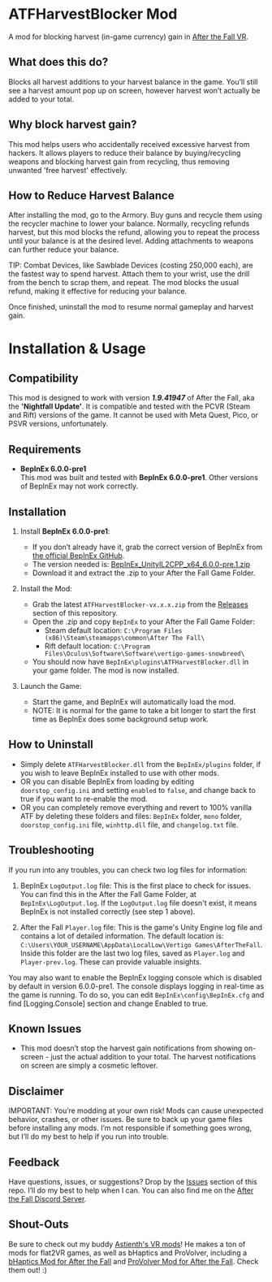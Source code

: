 # ATFHarvestBlocker Mod

A mod for blocking harvest (in-game currency) gain in [After the Fall VR](https://www.afterthefall-vr.com/).

## What does this do?
Blocks all harvest additions to your harvest balance in the game. You’ll still see a harvest amount pop up on screen, however harvest won’t actually be added to your total. 

## Why block harvest gain?
This mod helps users who accidentally received excessive harvest from hackers. It allows players to reduce their balance by buying/recycling weapons and blocking harvest gain from recycling, thus removing unwanted 'free harvest' effectively.

## How to Reduce Harvest Balance
After installing the mod, go to the Armory. Buy guns and recycle them using the recycler machine to lower your balance. Normally, recycling refunds harvest, but this mod blocks the refund, allowing you to repeat the process until your balance is at the desired level. Adding attachments to weapons can further reduce your balance.

TIP: Combat Devices, like Sawblade Devices (costing 250,000 each), are the fastest way to spend harvest. Attach them to your wrist, use the drill from the bench to scrap them, and repeat. The mod blocks the usual refund, making it effective for reducing your balance.

Once finished, uninstall the mod to resume normal gameplay and harvest gain.

# Installation & Usage

## Compatibility
This mod is designed to work with version ***1.9.41947*** of After the Fall, aka the **'Nightfall Update'**. It is compatible and tested with the PCVR (Steam and Rift) versions of the game. It cannot be used with Meta Quest, Pico, or PSVR versions, unfortunately.

## Requirements
- **BepInEx 6.0.0-pre1**  
  This mod was built and tested with **BepInEx 6.0.0-pre1**. Other versions of BepInEx may not work correctly.

## Installation
1. Install **BepInEx 6.0.0-pre1**:
   - If you don’t already have it, grab the correct version of BepInEx from [the official BepInEx GitHub](https://github.com/BepInEx/BepInEx).
   - The version needed is: [BepInEx_UnityIL2CPP_x64_6.0.0-pre.1.zip](https://github.com/BepInEx/BepInEx/releases/download/v6.0.0-pre.1/BepInEx_UnityIL2CPP_x64_6.0.0-pre.1.zip)
   - Download it and extract the .zip to your After the Fall Game Folder.

2. Install the Mod:
   - Grab the latest `ATFHarvestBlocker-vx.x.x.zip` from the [Releases](https://github.com/Dteyn/ATFHarvestBlocker/releases) section of this repository.
   - Open the .zip and copy `BepInEx` to your After the Fall Game Folder:
     - Steam default location: `C:\Program Files (x86)\Steam\steamapps\common\After The Fall\`
	 - Rift default location: `C:\Program Files\Oculus\Software\Software\vertigo-games-snowbreed\`
   - You should now have `BepInEx\plugins\ATFHarvestBlocker.dll` in your game folder. The mod is now installed.

3. Launch the Game:
   - Start the game, and BepInEx will automatically load the mod.
   - NOTE: It is normal for the game to take a bit longer to start the first time as BepInEx does some background setup work.

## How to Uninstall
- Simply delete `ATFHarvestBlocker.dll` from the `BepInEx/plugins` folder, if you wish to leave BepInEx installed to use with other mods.
- OR you can disable BepInEx from loading by editing `doorstop_config.ini` and setting `enabled` to `false`, and change back to true if you want to re-enable the mod.
- OR you can completely remove everything and revert to 100% vanilla ATF by deleting these folders and files: `BepInEx` folder, `mono` folder, `doorstop_config.ini` file, `winhttp.dll` file, and `changelog.txt` file.

## Troubleshooting
If you run into any troubles, you can check two log files for information:
1. BepInEx `LogOutput.log` file:
   This is the first place to check for issues. You can find this in the After the Fall Game Folder, at `BepInEx\LogOutput.log`. If the `LogOutput.log` file doesn't exist, it means BepInEx is not installed correctly (see step 1 above).

2. After the Fall `Player.log` file:
   This is the game's Unity Engine log file and contains a lot of detailed information. The default location is: `C:\Users\YOUR_USERNAME\AppData\LocalLow\Vertigo Games\AfterTheFall`. Inside this folder are the last two log files, saved as `Player.log` and `Player-prev.log`. These can provide valuable insights.

You may also want to enable the BepInEx logging console which is disabled by default in version 6.0.0-pre1. The console displays logging in real-time as the game is running. To do so, you can edit `BepInEx\config\BepInEx.cfg` and find [Logging.Console] section and change Enabled to true.
   
## Known Issues
- This mod doesn’t stop the harvest gain notifications from showing on-screen - just the actual addition to your total. The harvest notifications on screen are simply a cosmetic leftover.

## Disclaimer
IMPORTANT: You’re modding at your own risk! Mods can cause unexpected behavior, crashes, or other issues. Be sure to back up your game files before installing any mods. I’m not responsible if something goes wrong, but I’ll do my best to help if you run into trouble.

## Feedback
Have questions, issues, or suggestions? Drop by the [Issues](https://github.com/Dteyn/ATFHarvestBlocker/issues) section of this repo. I’ll do my best to help when I can. You can also find me on the [After the Fall Discord Server](https://discord.gg/afterthefall).

## Shout-Outs
Be sure to check out my buddy [Astienth's VR mods](https://github.com/Astienth?tab=repositories)! He makes a ton of mods for flat2VR games, as well as bHaptics and ProVolver, including a [bHaptics Mod for After the Fall](https://github.com/Astienth/AftertheFall_bHaptics) and [ProVolver Mod for After the Fall](https://github.com/Astienth/AfterTheFall_Provolver). Check them out! :)
